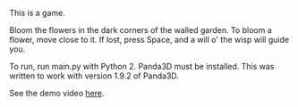This is a game.

Bloom the flowers in the dark corners of the walled garden.
To bloom a flower, move close to it.
If lost, press Space, and a will o' the wisp will guide you.

To run, run main.py with Python 2. Panda3D must be installed. This was written to work with version 1.9.2 of Panda3D.

See the demo video [here](https://www.youtube.com/watch?v=wHIEGukRrDE).
